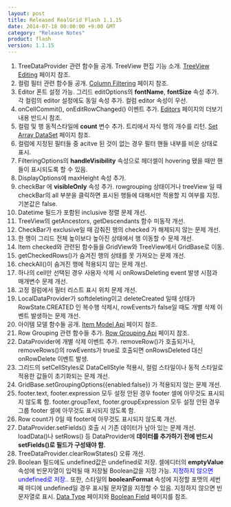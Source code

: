```yaml
---
layout: post
title: Released RealGrid Flash 1.1.15
date: 2014-07-18 00:00:00 +9:00 GMT
category: "Release Notes"
product: flash
version: 1.1.15
---
```



1. TreeDataProvider 관련 함수들 공개. TreeView 편집 기능 소개. [TreeView Editing](http://demo.realgrid.com/Demo/TreeEditing) 페이지 참조.
2. 컬럼 필터 관련 함수들 공개. [Column Filtering](http://demo.realgrid.com/Demo/ColumnFiltering) 페이지 참조.
3. Editor 폰트 설정 가능. 그리드 editOptions의 **fontName**, **fontSize** 속성 추가. 각 컬럼의 editor 설정에도 동일 속성 추가. 컬럼 editor 속성이 우선.
4. onCellCommit(), onEditRowChanged() 이벤트 추가. [Editors](http://demo.realgrid.com/Demo/Editors) 페이지의 더보기 내용 반드시 참조.
5. 컬럼 및 행 동적스타일에 **count** 변수 추가. 트리에서 자식 행의 개수를 리턴. [Set Array DataSet](http://demo.realgrid.com/Demo/TreeSetArrayData) 페이지 참조.
6. 컬럼에 지정된 필터들 중 acitve 된 것이 없는 경우 필터 핸들 내부를 비운 상태로 표시.
7. FilteringOptions의 **handleVisibility** 속성으로 헤더셀이 hovering 됐을 때만 핸들이 표시되도록 할 수 있음.
8. DisplayOptions에 maxHeight 속성 추가.
9. checkBar 에 **visibleOnly** 속성 추가. rowgrouping 상태이거나 treeView 일 때 checkBar의 all 부분을 클릭하면 표시된 행들에 대해서만 적용할 지 여부를 지정. 기본값은 false.
10. Datetime 필드가 포함된 inclusive 정렬 문제 개선.
11. TreeView의 getAncestors, getDescendants 함수 미동작 개선.
12. CheckBar가 exclusive일 때 감춰진 행의 checked 가 해제되지 않는 문제 개선.
13. 한 행이 그리드 전체 높이보다 높아진 상태에서 행 이동할 수 문제 개선.
14. Item checked와 관련된 함수들을 GridView와 TreeView에서 GridBase로 이동.
15. getCheckedRows()가 숨겨진 행의 상태를 못 가져오는 문제 개선.
16. checkAll()이 숨겨진 행에 적용되지 않는 문제 개선.
17. 하나의 cell만 선택된 경우 사용자 삭제 시 onRowsDeleting event 발생 시점과 매개변수 문제 개선.
18. 고정 컬럼에서 필터 리스트 표시 위치 문제 개선.
19. LocalDataProvider가 softdeleting이고 deleteCreated 일때 상태가 RowState.CREATED 인 복수행 삭제시, rowEvents가 false일 때도 개별 삭제 이벤트 발생하는 문제 개선.
20. 아이템 모델 함수들 공개. [Item Model Api](http://demo.realgrid.com/Demo/ItemModelApi) 페이지 참조.
21. Row Grouping 관련 함수들 추가. [Row Grouping Api](http://demo.realgrid.com/Demo/RowGroupingApi) 페이지 참조.
22. DataProvider에 개별 삭제 이벤트 추가. removeRow()가 호출되거나, removeRows()의 rowEvents가 true로 호출되면 onRowsDeleted 대신 onRowDelete 이벤트 발생.
23. 그리드의 setCellStyles로 DataCellStyle 적용시, 컬럼 스타일이나 동적 스타일로 적용한 값들이 초기화되는 문제 개선.
24. GridBase.setGroupingOptions({enabled:false}) 가 적용되지 않는 문제 개선.
25. footer.text, footer.expression 모두 설정 안된 경우 footer 셀에 아무것도 표시되지 않도록 함. footer.groupText, footer.groupExpression 모두 설정 안된 경우 그룹 footer 셀에 아무것도 표시되지 않도록 함.
26. Row count가 0일 때 footer에 아무것도 표시되지 않도록 개선.
27. DataProvider.setFields() 호출 시 기존 데이터가 남아 있는 문제 개선. loadData()나 setRows() 등 DataProvider에 **데이터를 추가하기 전에 반드시 setFields()로 필드가 구성돼야 함.**
28. TreeDataProvider.clearRowStates() 오류 개선.
29. Boolean 필드에도 undefined값은 undefined로 저장. 셀에디터의 **emptyValue** 속성에 빈문자열이 입력될 때 저장될 Boolean값을 지정 가능. <span style="color:blue">지정하지 않으면 undefined로 저장.</span>. 또한, 스타일의 **booleanFormat** 속성에 지정할 포맷의 세번째 마디에 undefined일 경우 표시될 문자열을 지정할 수 있음. 지정하지 않으면 빈문자열로 표시. [Data Type](http://demo.realgrid.com/Demo/DataType) 페이지와 [Boolean Field](http://demo.realgrid.com/Demo/BooleanField) 페이지를 참조.

